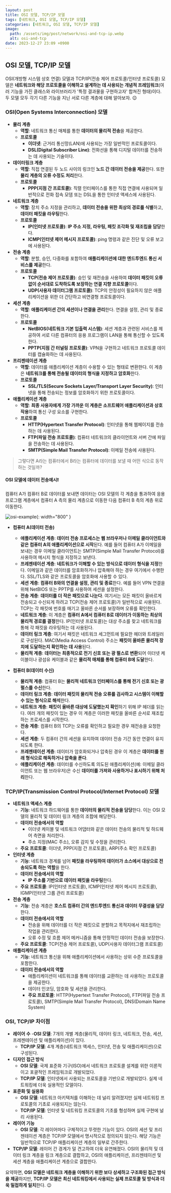 ```yaml
---
layout: post
title: OSI 모델, TCP/IP 모델
tags: [네트워크, OSI 모델, TCP/IP 모델]
categories: [네트워크, OSI 모델, TCP/IP 모델]
image:
  path: /assets/img/post/network/osi-and-tcp-ip.webp
  alt: osi-and-tcp
date: 2023-12-27 23:09 +0900
---
```


## OSI 모델, TCP/IP 모델

OSI(개방형 시스템 상호 연결) ​​모델과 TCP/IP(전송 제어 프로토콜/인터넷 프로토콜) 모델은 **네트워크와 해당 프로토콜을 이해하고 설계하는 데 사용되는 개념적 프레임워크**(여러 기능을 가진 클래스와 라이브러리가 '특정 결과물을 구현하고자' 합쳐진 형태)이다. 두 모델 모두 각기 다른 기능을 지닌 서로 다른 계층에 대해 알아보자. 😉

### OSI(Open Systems Interconnection) 모델

- **물리 계층**
  - **역할**: 네트워크 통신 매체를 통한 **데이터의 물리적 전송**을 제공한다.
  - **프로토콜**
    - **이더넷**: 근거리 통신망(LAN)에 사용되는 가장 일반적인 프로토콜이다.
    - **DSL(Digital Subscriber Line)**: 전화선을 통해 디지털 데이터를 전송하는 데 사용되는 기술이다.
- **데이터링크 계층**
  - **역할**: 직접 연결된 두 노드 사이의 링크인 **노드 간 데이터 전송을 제공**한다. 또한 **물리 계층의 오류 수정도 처리**한다.
  - **프로토콜**
    - **PPP(지점 간 프로토콜)**: 직렬 인터페이스를 통한 직접 연결에 사용되며 일반적으로 전화 접속 모뎀 또는 DSL을 통한 인터넷 액세스에 사용된다.
- **네트워크 계층**
  - **역할**: 장치 주소 지정을 관리하고, **데이터 전송을 위한 최상의 경로를 식별**하고, **데이터 패킷을 라우팅**한다.
  - **프로토콜**
    - **IP(인터넷 프로토콜)**: **IP 주소 지정, 라우팅, 패킷 조각화 및 재조립을 담당**한다.
    - **ICMP(인터넷 제어 메시지 프로토콜)**: ping 명령과 같은 진단 및 오류 보고에 사용된다.
- **전송 계층**
  - **역할**: 분할, 승인, 다중화를 포함하여 **애플리케이션에 대한 엔드투엔드 통신 서비스를 제공**한다.
  - **프로토콜**
    - **TCP(전송 제어 프로토콜)**: 승인 및 재전송을 사용하여 **데이터 패킷이 오류 없이 순서대로 도착하도록 보장하는 연결 지향 프로토콜**이다.
    - **UDP(사용자 데이터그램 프로토콜)**: TCP의 안정성이 필요하지 않은 애플리케이션을 위한 더 간단하고 비연결형 프로토콜이다.
- **세션 계층**
  - **역할**: **애플리케이션 간의 세션이나 연결을 관리**한다. 연결을 설정, 관리 및 종료한다.
  - **프로토콜**
    - **NetBIOS(네트워크 기본 입출력 시스템)**: 세션 계층과 관련된 서비스를 제공하여 서로 다른 컴퓨터의 응용 프로그램이 LAN을 통해 통신할 수 있도록 한다.
    - **PPTP(지점 간 터널링 프로토콜)**: VPN을 구현하고 네트워크 프로토콜 데이터를 캡슐화하는 데 사용된다.
- **프리젠테이션 계층**
  - **역할**: 데이터를 애플리케이션 계층이 수용할 수 있는 형태로 변환한다. 이 계층은 **네트워크를 통해 전송될 데이터의 형식을 지정하고 암호화**한다.
  - **프로토콜**
    - **SSL/TLS(Secure Sockets Layer/Transport Layer Security)**: 인터넷을 통해 전송되는 정보를 암호화하기 위한 프로토콜이다.
- **애플리케이션 계층**
  - **역할**: **최종 사용자에게 가장 가까운 이 계층은 소프트웨어 애플리케이션과 상호 작용**하여 통신 구성 요소를 구현한다.
  - **프로토콜**
    - **HTTP(Hypertext Transfer Protocol)**: 인터넷을 통해 웹페이지를 전송하는 데 사용된다.
    - **FTP(파일 전송 프로토콜)**: 컴퓨터 네트워크의 클라이언트와 서버 간에 파일을 전송하는 데 사용된다.
    - **SMTP(Simple Mail Transfer Protocol)**: 이메일 전송에 사용된다.

> 그렇다면 A라는 컴퓨터에서 B라는 컴퓨터에 데이터를 보낼 때 어떤 식으로 동작하는 것일까?

#### OSI 모델에 데이터 전송예시❗️

컴퓨터 A가 컴퓨터 B로 데이터를 보내면 데이터는 OSI 모델의 각 계층을 통과하여 응용 프로그램 계층에서 컴퓨터 A 측의 물리 계층으로 이동한 다음 컴퓨터 B 측의 계층 위로 이동한다.

![osi-example](/assets/img/post/network/osi-example.png){: width="800" }

- **컴퓨터 A(데이터 전송)**

  - **애플리케이션 계층**: **데이터 전송 프로세스는 웹 브라우저나 이메일 클라이언트와 같은 컴퓨터 A의 애플리케이션으로 시작**된다. 예를 들어 컴퓨터 A가 이메일을 보내는 경우 이메일 클라이언트는 SMTP(Simple Mail Transfer Protocol)를 사용하여 메시지 형식을 지정하고 보낸다.
  - **프레젠테이션 계층**: **네트워크가 이해할 수 있는 방식으로 데이터 형식을 지정**한다. 이메일과 같은 데이터를 암호화하거나 압축해야 하는 경우 여기에서 수행한다. SSL/TLS와 같은 프로토콜을 암호화에 사용할 수 있다.
  - **세션 계층**: **컴퓨터 B와의 연결을 설정, 관리 및 종료**한다. 예를 들어 VPN 연결을 위해 NetBIOS 또는 PPTP를 사용하여 세션을 설정한다.
  - **전송 계층**: **데이터를 더 작은 패킷으로 나눈다**. 여기서는 모든 패킷이 올바르게 전송되고 수신되게 하려고 TCP(전송 제어 프로토콜)가 일반적으로 사용된다. TCP는 각 패킷에 번호를 매기고 올바른 순서를 보장하며 오류를 확인한다.
  - **네트워크 계층**: 이 계층은 **컴퓨터 A에서 컴퓨터 B로 데이터가 이동하는 최상의 물리적 경로를 결정**한다. IP(인터넷 프로토콜)는 대상 주소를 찾고 네트워크를 통해 각 패킷을 라우팅하는 데 사용된다.
  - **데이터 링크 계층**: 여기서 패킷은 네트워크 세그먼트에 필요한 헤더와 트레일러로 구성된다. MAC(Media Access Control) 주소는 **패킷이 올바른 물리적 장치에 도달하는지 확인하는 데 사용**된다.
  - **물리적 계층**: **데이터는 최종적으로 전기 신호 또는 광 펄스로 변환**되어 이더넷 케이블이나 광섬유 케이블과 같은 **물리적 매체를 통해 컴퓨터 B에 도달**한다.

- **컴퓨터 B(데이터 수신)**
  - **물리적 계층**: 컴퓨터 B는 **물리적 네트워크 인터페이스를 통해 전기 신호 또는 광 펄스를 수신**한다.
  - **데이터 링크 계층**: **데이터 패킷의 물리적 전송 오류를 검사하고 시스템이 이해할 수 있는 형식으로 해석**한다.
  - **네트워크 계층**: **패킷이 올바른 대상에 도달했는지 확인**하기 위해 IP 헤더를 읽는다. 여러 개의 패킷이 있는 경우 이 계층은 이러한 패킷을 올바른 순서로 재조립하는 프로세스를 시작한다.
  - **전송 계층**: 컴퓨터 B의 TCP는 오류를 확인하고 필요한 경우 재전송을 요청한다.
  - **세션 계층**: 두 컴퓨터 간의 세션을 유지하여 데이터 전송 기간 동안 연결이 유지되도록 한다.
  - **프레젠테이션 계층**: 데이터가 암호화되거나 압축된 경우 이 계층은 **데이터를 원래 형식으로 해독하거나 압축을 푼다**.
  - **애플리케이션 계층**: 데이터를 수신하도록 의도된 애플리케이션(예: 이메일 클라이언트 또는 웹 브라우저)은 수신 **데이터를 가져와 사용하거나 표시하기 위해 처리**한다.

### TCP/IP(Transmission Control Protocol/Internet Protocol) 모델

- **네트워크 액세스 계층**
  - **기능**: 네트워크 하드웨어를 통한 **데이터의 물리적 전송을 담당**한다. 이는 OSI 모델의 물리적 및 데이터 링크 계층의 조합에 해당한다.
  - **데이터 전송에서의 역할**
    - 이더넷 케이블 및 네트워크 어댑터와 같은 데이터 전송의 물리적 및 하드웨어 측면을 처리한다.
    - 주소 지정(MAC 주소), 오류 감지 및 수정을 관리한다.
  - **주요 프로토콜**: 이더넷, PPP(지점 간 프로토콜), ARP(주소 확인 프로토콜)
- **인터넷 계층**
  - **기능**: 네트워크 경계를 넘어 **패킷을 라우팅하여 데이터가 소스에서 대상으로 전송되도록 하는 역할**을 한다.
  - **데이터 전송에서의 역할**
    - **IP 주소를 기반으로 데이터 패킷을 라우팅**한다.
  - **주요 프로토콜**: IP(인터넷 프로토콜), ICMP(인터넷 제어 메시지 프로토콜), IGMP(인터넷 그룹 관리 프로토콜)
- **전송 계층**
  - **기능**: 전송 계층은 **호스트 컴퓨터 간의 엔드투엔드 통신과 데이터 무결성을 담당**한다.
  - **데이터 전송에서의 역할**
    - 전송을 위해 데이터를 더 작은 패킷으로 분할하고 목적지에서 재조립하는 작업을 관리한다.
    - 오류 수정 및 흐름 제어 메커니즘을 통해 안정적인 데이터 전송을 보장한다.
  - **주요 프로토콜**: TCP(전송 제어 프로토콜), UDP(사용자 데이터그램 프로토콜)
- **애플리케이션 계층**
  - **기능**: 네트워크 통신을 위해 애플리케이션에서 사용하는 상위 수준 프로토콜을 포함한다.
  - **데이터 전송에서의 역할**
    - 애플리케이션이 네트워크를 통해 데이터를 교환하는 데 사용하는 프로토콜을 제공한다.
    - 데이터 인코딩, 암호화 및 세션을 관리한다.
    - **주요 프로토콜**: HTTP(Hypertext Transfer Protocol), FTP(파일 전송 프로토콜), SMTP(Simple Mail Transfer Protocol), DNS(Domain Name System)

### OSI, TCP/IP 차이점

- **레이어 수** -**OSI 모델**: 7개의 개별 계층(물리적, 데이터 링크, 네트워크, 전송, 세션, 프레젠테이션 및 애플리케이션)이 있다.
  - **TCP/IP 모델**: 4개 계층(네트워크 액세스, 인터넷, 전송 및 애플리케이션)으로 구성된다.
- **디자인 접근 방식**
  - **OSI 모델**: 국제 표준화 기구(ISO)에서 네트워크 프로토콜 설계를 위한 이론적이고 포괄적인 프레임워크로 개발되었다.
  - **TCP/IP 모델**: 인터넷에서 사용되는 프로토콜을 기반으로 개발되었다. 실제 네트워킹에 더욱 실용적인 모델이다.
- **표준화 및 실용화**
  - **OSI 모델**: 네트워크 아키텍처를 이해하는 데 널리 알려졌지만 실제 네트워킹 프로토콜의 기초로 사용되지는 않는다.
  - **TCP/IP 모델**: 인터넷 및 네트워킹 프로토콜의 기초를 형성하며 실제 구현에 널리 사용된다.
- **레이어 기능**
  - **OSI 모델**: 각 레이어마다 구체적이고 뚜렷한 기능이 있다. OSI의 세션 및 프리젠테이션 계층은 TCP/IP 모델에서 명시적으로 정의되지 않는다. 해당 기능은 일반적으로 TCP/IP 애플리케이션 계층의 일부로 간주한다.
- **TCP/IP 모델**: 레이어 간 경계가 덜 견고하여 더욱 유연해졌다. OSI의 물리적 및 데이터 링크 계층을 링크 계층으로 결합하고, OSI의 애플리케이션, 프리젠테이션 및 세션 계층을 애플리케이션 계층으로 결합한다.

요약하면, **OSI 모델은 네트워크 계층을 이해하기 위한 보다 상세하고 구조화된 접근 방식을 제공**하지만, **TCP/IP 모델은 최신 네트워킹에서 사용되는 실제 프로토콜 및 방식과 더욱 밀접하게 일치**한다. 😉
